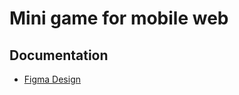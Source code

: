 # Mini game for mobile web
## Documentation
* [Figma Design](https://www.figma.com/file/1lbcsJMAeUQo8IAW9pAuRf/Big-C-games?node-id=4006%3A2151)
